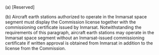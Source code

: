 (a) [Reserved]

(b) Aircraft earth stations authorized to operate in the Inmarsat space segment must display the Commission license together with the commissioning certificate issued by Inmarsat. Notwithstanding the requirements of this paragraph, aircraft earth stations may operate in the Inmarsat space segment without an Inmarsat-issued commissioning certificate if written approval is obtained from Inmarsat in addition to the license from the Commission.

